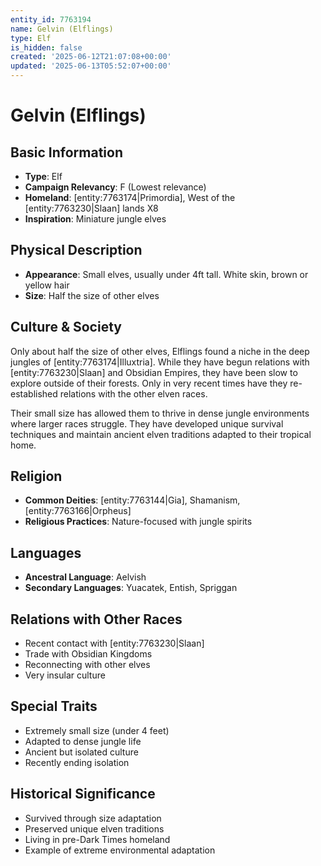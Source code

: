 ```yaml
---
entity_id: 7763194
name: Gelvin (Elflings)
type: Elf
is_hidden: false
created: '2025-06-12T21:07:08+00:00'
updated: '2025-06-13T05:52:07+00:00'
---
```


# Gelvin (Elflings)

## Basic Information

- **Type**: Elf
- **Campaign Relevancy**: F (Lowest relevance)
- **Homeland**: [entity:7763174|Primordia], West of the [entity:7763230|Slaan] lands X8
- **Inspiration**: Miniature jungle elves

## Physical Description

- **Appearance**: Small elves, usually under 4ft tall. White skin, brown or yellow hair
- **Size**: Half the size of other elves

## Culture & Society

Only about half the size of other elves, Elflings found a niche in the deep jungles of [entity:7763174|Illuxtria]. While they have begun relations with [entity:7763230|Slaan] and Obsidian Empires, they have been slow to explore outside of their forests. Only in very recent times have they re-established relations with the other elven races.

Their small size has allowed them to thrive in dense jungle environments where larger races struggle. They have developed unique survival techniques and maintain ancient elven traditions adapted to their tropical home.

## Religion

- **Common Deities**: [entity:7763144|Gia], Shamanism, [entity:7763166|Orpheus]
- **Religious Practices**: Nature-focused with jungle spirits

## Languages

- **Ancestral Language**: Aelvish
- **Secondary Languages**: Yuacatek, Entish, Spriggan

## Relations with Other Races

- Recent contact with [entity:7763230|Slaan]
- Trade with Obsidian Kingdoms
- Reconnecting with other elves
- Very insular culture

## Special Traits

- Extremely small size (under 4 feet)
- Adapted to dense jungle life
- Ancient but isolated culture
- Recently ending isolation

## Historical Significance

- Survived through size adaptation
- Preserved unique elven traditions
- Living in pre-Dark Times homeland
- Example of extreme environmental adaptation